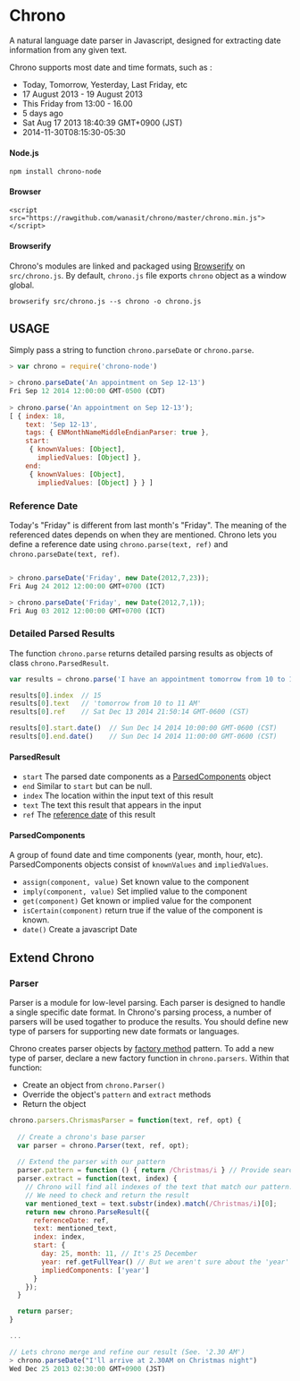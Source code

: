 Chrono
======

A natural language date parser in Javascript, designed for extracting date information from any given text. 

Chrono supports most date and time formats, such as :

* Today, Tomorrow, Yesterday, Last Friday, etc
* 17 August 2013 - 19 August 2013
* This Friday from 13:00 - 16.00
* 5 days ago
* Sat Aug 17 2013 18:40:39 GMT+0900 (JST)
* 2014-11-30T08:15:30-05:30

#### Node.js 

    npm install chrono-node

#### Browser

    <script src="https://rawgithub.com/wanasit/chrono/master/chrono.min.js"></script>

#### Browserify

Chrono's modules are linked and packaged using [Browserify](http://browserify.org) on `src/chrono.js`. By default, `chrono.js` file exports `chrono` object as a window global.

```
browserify src/chrono.js --s chrono -o chrono.js
```

## USAGE

Simply pass a string to function `chrono.parseDate` or `chrono.parse`. 

```javascript
> var chrono = require('chrono-node')

> chrono.parseDate('An appointment on Sep 12-13') 
Fri Sep 12 2014 12:00:00 GMT-0500 (CDT)
    
> chrono.parse('An appointment on Sep 12-13');
[ { index: 18,
    text: 'Sep 12-13',
    tags: { ENMonthNameMiddleEndianParser: true },
    start: 
     { knownValues: [Object],
       impliedValues: [Object] },
    end: 
     { knownValues: [Object],
       impliedValues: [Object] } } ]
```

### Reference Date

Today's "Friday" is different from last month's "Friday". 
The meaning of the referenced dates depends on when they are mentioned. 
Chrono lets you define a reference date using `chrono.parse(text, ref)` and `chrono.parseDate(text, ref)`.    

```javascript

> chrono.parseDate('Friday', new Date(2012,7,23)); 
Fri Aug 24 2012 12:00:00 GMT+0700 (ICT)

> chrono.parseDate('Friday', new Date(2012,7,1)); 
Fri Aug 03 2012 12:00:00 GMT+0700 (ICT)
```

### Detailed Parsed Results

The function `chrono.parse` returns detailed parsing results as objects of class `chrono.ParsedResult`. 

```javascript
var results = chrono.parse('I have an appointment tomorrow from 10 to 11 AM')

results[0].index  // 15
results[0].text   // 'tomorrow from 10 to 11 AM'
results[0].ref    // Sat Dec 13 2014 21:50:14 GMT-0600 (CST)

results[0].start.date()  // Sun Dec 14 2014 10:00:00 GMT-0600 (CST)
results[0].end.date()    // Sun Dec 14 2014 11:00:00 GMT-0600 (CST)
```

#### ParsedResult

* `start` The parsed date components as a [ParsedComponents](#parsedcomponents) object
* `end`   Similar to `start` but can be null.
* `index` The location within the input text of this result  
* `text`  The text this result that appears in the input 
* `ref`   The [reference date](#reference-date) of this result

#### ParsedComponents

A group of found date and time components (year, month, hour, etc). ParsedComponents objects consist of `knownValues` and `impliedValues`.

* `assign(component, value)`  Set known value to the component
* `imply(component, value)`   Set implied value to the component
* `get(component)`            Get known or implied value for the component
* `isCertain(component)`      return true if the value of the component is known.
* `date()`                    Create a javascript Date

## Extend Chrono



### Parser

Parser is a module for low-level parsing. Each parser is designed to handle a single specific date format.
In Chrono's parsing process, a number of parsers will be used togather to produce the results. 
You should define new type of parsers for supporting new date formats or languages.

Chrono creates parser objects by [factory method](http://javascript.info/tutorial/factory-constructor-pattern) pattern.
To add a new type of parser, declare a new factory function in `chrono.parsers`. 
Within that function:

* Create an object from `chrono.Parser()` 
* Override the object's `pattern` and `extract` methods 
* Return the object

```javascript
chrono.parsers.ChrismasParser = function(text, ref, opt) {
  
  // Create a chrono's base parser
  var parser = chrono.Parser(text, ref, opt); 
  
  // Extend the parser with our pattern
  parser.pattern = function () { return /Christmas/i } // Provide search pattern
  parser.extract = function(text, index) { 
    // Chrono will find all indexes of the text that match our pattern.
    // We need to check and return the result 
    var mentioned_text = text.substr(index).match(/Christmas/i)[0];
    return new chrono.ParseResult({
      referenceDate: ref,
      text: mentioned_text,
      index: index,
      start: {
        day: 25, month: 11, // It's 25 December
        year: ref.getFullYear() // But we aren't sure about the 'year' 
        impliedComponents: ['year'] 
      }
    });
  }

  return parser;
}

...

// Lets chrono merge and refine our result (See. '2.30 AM')
> chrono.parseDate("I'll arrive at 2.30AM on Christmas night")
Wed Dec 25 2013 02:30:00 GMT+0900 (JST)

```






